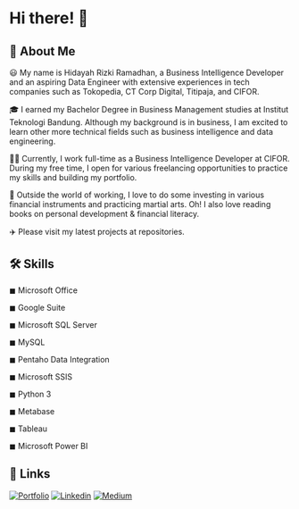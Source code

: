 # Hi there! 👋

## 🚀 About Me

😃 My name is Hidayah Rizki Ramadhan, a Business Intelligence Developer and an aspiring Data Engineer with extensive experiences in tech companies such as Tokopedia, CT Corp Digital, Titipaja, and CIFOR.

🎓 I earned my Bachelor Degree in Business Management studies at Institut Teknologi Bandung. Although my background is in business, I am excited to learn other more technical fields such as business intelligence and data engineering.

👨‍💻 Currently, I work full-time as a Business Intelligence Developer at CIFOR. During my free time, I open for various freelancing opportunities to practice my skills and building my portfolio.

🎸 Outside the world of working, I love to do some investing in various financial instruments and practicing martial arts. Oh! I also love reading books on personal development & financial literacy.

✈️ Please visit my latest projects at repositories.

## 🛠️ Skills

◼ Microsoft Office                 

◼ Google Suite

◼ Microsoft SQL Server                         

◼ MySQL

◼ Pentaho Data Integration

◼ Microsoft SSIS

◼ Python 3

◼ Metabase

◼ Tableau

◼ Microsoft Power BI

## 🔗 Links

[![Portfolio](https://img.shields.io/badge/Portfolio-34E27A?style=for-the-badge&logo=Portfolio&logoColor=white)](https://hidayahrr.wixsite.com/portfolio)
[![Linkedin](https://img.shields.io/badge/Linkedin-0A66C2?style=for-the-badge&logo=Linkedin&logoColor=White)](https://www.linkedin.com/in/hidayahrr)
[![Medium](https://img.shields.io/badge/Medium-000000?style=for-the-badge&logo=Medium&logoColor=White)](https://hidayahrr.medium.com/)
